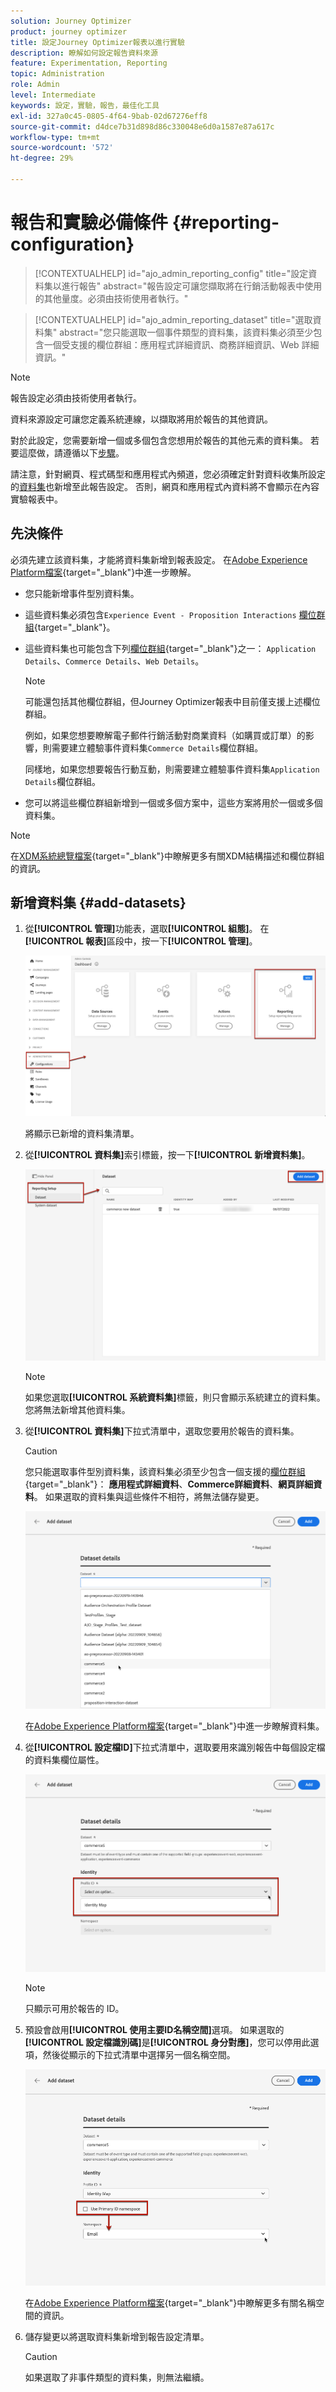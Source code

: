 ```yaml
---
solution: Journey Optimizer
product: journey optimizer
title: 設定Journey Optimizer報表以進行實驗
description: 瞭解如何設定報告資料來源
feature: Experimentation, Reporting
topic: Administration
role: Admin
level: Intermediate
keywords: 設定，實驗，報告，最佳化工具
exl-id: 327a0c45-0805-4f64-9bab-02d67276eff8
source-git-commit: d4dce7b31d898d86c330048e6d0a1587e87a617c
workflow-type: tm+mt
source-wordcount: '572'
ht-degree: 29%

---
```


# 報告和實驗必備條件 {#reporting-configuration}

>[!CONTEXTUALHELP]
>id="ajo_admin_reporting_config"
>title="設定資料集以進行報告"
>abstract="報告設定可讓您擷取將在行銷活動報表中使用的其他量度。必須由技術使用者執行。"

>[!CONTEXTUALHELP]
>id="ajo_admin_reporting_dataset"
>title="選取資料集"
>abstract="您只能選取一個事件類型的資料集，該資料集必須至少包含一個受支援的欄位群組：應用程式詳細資訊、商務詳細資訊、Web 詳細資訊。"

>[!NOTE]
>
>報告設定必須由技術使用者執行。

資料來源設定可讓您定義系統連線，以擷取將用於報告的其他資訊。

對於此設定，您需要新增一個或多個包含您想用於報告的其他元素的資料集。 若要這麼做，請遵循以下[步驟](#add-datasets)。

請注意，針對網頁、程式碼型和應用程式內頻道，您必須確定針對資料收集所設定的[資料集](../data/get-started-datasets.md)也新增至此報告設定。 否則，網頁和應用程式內資料將不會顯示在內容實驗報表中。

## 先決條件

必須先建立該資料集，才能將資料集新增到報表設定。 在[Adobe Experience Platform檔案](https://experienceleague.adobe.com/docs/experience-platform/catalog/datasets/user-guide.html#create){target="_blank"}中進一步瞭解。

* 您只能新增事件型別資料集。

* 這些資料集必須包含`Experience Event - Proposition Interactions` [欄位群組](https://experienceleague.adobe.com/docs/experience-platform/xdm/tutorials/create-schema-ui.html?lang=zh-Hant#field-group){target="_blank"}。

* 這些資料集也可能包含下列[欄位群組](https://experienceleague.adobe.com/docs/experience-platform/xdm/tutorials/create-schema-ui.html?lang=zh-Hant#field-group){target="_blank"}之一： `Application Details`、`Commerce Details`、`Web Details`。

  >[!NOTE]
  >
  >可能還包括其他欄位群組，但Journey Optimizer報表中目前僅支援上述欄位群組。

  例如，如果您想要瞭解電子郵件行銷活動對商業資料（如購買或訂單）的影響，則需要建立體驗事件資料集`Commerce Details`欄位群組。

  同樣地，如果您想要報告行動互動，則需要建立體驗事件資料集`Application Details`欄位群組。

  <!--The metrics corresponding to each field group are listed [here](#objective-list).-->

* 您可以將這些欄位群組新增到一個或多個方案中，這些方案將用於一個或多個資料集。

>[!NOTE]
>
>在[XDM系統總覽檔案](https://experienceleague.adobe.com/docs/experience-platform/xdm/home.html?lang=zh-Hant){target="_blank"}中瞭解更多有關XDM結構描述和欄位群組的資訊。

<!--
## Objectives corresponding to each field group {#objective-list}

The table below shows which metrics will be added to the **[!UICONTROL Objectives]** tab of your campaign reports for each field group.

| Field group | Objectives |
|--- |--- |
| Commerce Details | Price Total<br>Payment Amount<br>(Unique) Checkouts<br>(Unique) Product List Adds<br>(Unique) Product List Opens<br>(Unique) Product List Removal<br>(Unique) Product List Views<br>(Unique) Product Views<br>(Unique) Purchases<br>(Unique) Save For Laters<br>Product Price Total<br>Product Quantity |
| Application Details | (Unique) App Launches<br>First App Launches<br>(Unique) App Installs<br>(Unique) App Upgrades |
| Web Details | (Unique) Page Views |
-->

## 新增資料集 {#add-datasets}

1. 從&#x200B;**[!UICONTROL 管理]**&#x200B;功能表，選取&#x200B;**[!UICONTROL 組態]**。 在&#x200B;**[!UICONTROL 報表]**&#x200B;區段中，按一下&#x200B;**[!UICONTROL 管理]**。

   ![](assets/reporting-config-menu.png)

   將顯示已新增的資料集清單。

1. 從&#x200B;**[!UICONTROL 資料集]**&#x200B;索引標籤，按一下&#x200B;**[!UICONTROL 新增資料集]**。

   ![](assets/reporting-config-add.png)

   >[!NOTE]
   >
   >如果您選取&#x200B;**[!UICONTROL 系統資料集]**&#x200B;標籤，則只會顯示系統建立的資料集。 您將無法新增其他資料集。

1. 從&#x200B;**[!UICONTROL 資料集]**&#x200B;下拉式清單中，選取您要用於報告的資料集。

   >[!CAUTION]
   >
   >您只能選取事件型別資料集，該資料集必須至少包含一個支援的[欄位群組](https://experienceleague.adobe.com/docs/experience-platform/xdm/tutorials/create-schema-ui.html?lang=zh-Hant#field-group){target="_blank"}： **應用程式詳細資料**、**Commerce詳細資料**、**網頁詳細資料**。 如果選取的資料集與這些條件不相符，將無法儲存變更。

   ![](assets/reporting-config-datasets.png)

   在[Adobe Experience Platform檔案](https://experienceleague.adobe.com/docs/experience-platform/catalog/datasets/overview.html?lang=zh-Hant){target="_blank"}中進一步瞭解資料集。

1. 從&#x200B;**[!UICONTROL 設定檔ID]**&#x200B;下拉式清單中，選取要用來識別報告中每個設定檔的資料集欄位屬性。

   ![](assets/reporting-config-profile-id.png)

   >[!NOTE]
   >
   >只顯示可用於報告的 ID。

1. 預設會啟用&#x200B;**[!UICONTROL 使用主要ID名稱空間]**&#x200B;選項。 如果選取的&#x200B;**[!UICONTROL 設定檔識別碼]**&#x200B;是&#x200B;**[!UICONTROL 身分對應]**，您可以停用此選項，然後從顯示的下拉式清單中選擇另一個名稱空間。

   ![](assets/reporting-config-namespace.png)

   在[Adobe Experience Platform檔案](https://experienceleague.adobe.com/docs/experience-platform/identity/namespaces.html?lang=zh-Hant){target="_blank"}中瞭解更多有關名稱空間的資訊。

1. 儲存變更以將選取資料集新增到報告設定清單。

   >[!CAUTION]
   >
   >如果選取了非事件類型的資料集，則無法繼續。


<!--
When building your campaign reports, you can now see the metrics corresponding to the field groups used in the datasets you added. Go to the **[!UICONTROL Objectives]** tab and select the metrics of your choice to better fine-tune your reports. [Learn more](content-experiment.md#objectives-global)

![](assets/reporting-config-objectives.png)

>[!NOTE]
>
>If you add several datasets, all data from all datasets will be available for reporting.


## How-to video {#video}

Understand how to configure Experience Platform reporting data sources.

>[!VIDEO]()
-->

